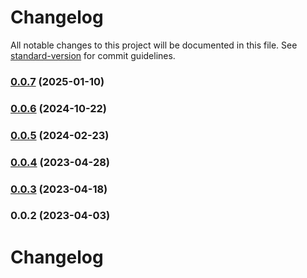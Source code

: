# Changelog

All notable changes to this project will be documented in this file. See [standard-version](https://github.com/conventional-changelog/standard-version) for commit guidelines.

### [0.0.7](https://github.com/SethEden/hay-CAF/compare/v0.0.6...v0.0.7) (2025-01-10)

### [0.0.6](https://github.com/SethEden/hay-CAF/compare/v0.0.5...v0.0.6) (2024-10-22)

### [0.0.5](https://github.com/SethEden/hay-CAF/compare/v0.0.4...v0.0.5) (2024-02-23)

### [0.0.4](https://github.com/SethEden/hay-CAF/compare/v0.0.3...v0.0.4) (2023-04-28)

### [0.0.3](https://github.com/SethEden/hay-CAF/compare/v0.0.2...v0.0.3) (2023-04-18)

### 0.0.2 (2023-04-03)

# Changelog